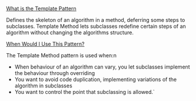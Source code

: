 <u>What is the Template Pattern</u>

Defines the skeleton of an algorithm in a method, deferring some steps to subclasses. Template Method lets subclasses redefine certain steps of an algorithm without changing the algorithms structure.


<u>When Would I Use This Pattern?</u>

The Template Method pattern is used when:n 
<ul>
<li>When behaviour of an algorithm can vary, you let subclasses implement the behaviour through overriding
<li>You want to avoid code duplication, implementing variations of the algorithm in subclasses
<li>You want to control the point that subclassing is allowed.`
